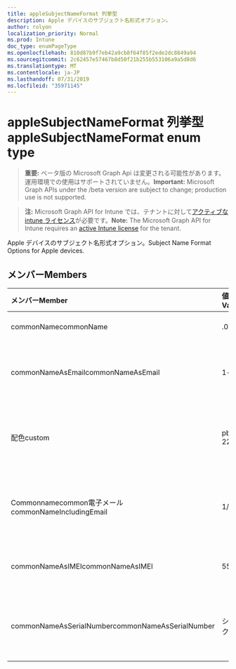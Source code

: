 ```yaml
---
title: appleSubjectNameFormat 列挙型
description: Apple デバイスのサブジェクト名形式オプション。
author: rolyon
localization_priority: Normal
ms.prod: Intune
doc_type: enumPageType
ms.openlocfilehash: 810d87b9f7eb42a9cb8f64f85f2ede2dc8849a94
ms.sourcegitcommit: 2c62457e57467b8d50f21b255b553106a9a5d8d6
ms.translationtype: MT
ms.contentlocale: ja-JP
ms.lasthandoff: 07/31/2019
ms.locfileid: "35971145"
---
```

# <a name="applesubjectnameformat-enum-type"></a><span data-ttu-id="339d6-103">appleSubjectNameFormat 列挙型</span><span class="sxs-lookup"><span data-stu-id="339d6-103">appleSubjectNameFormat enum type</span></span>

> <span data-ttu-id="339d6-104">**重要:** ベータ版の Microsoft Graph Api は変更される可能性があります。運用環境での使用はサポートされていません。</span><span class="sxs-lookup"><span data-stu-id="339d6-104">**Important:** Microsoft Graph APIs under the /beta version are subject to change; production use is not supported.</span></span>

> <span data-ttu-id="339d6-105">**注:** Microsoft Graph API for Intune では、テナントに対して[アクティブな intune ライセンス](https://go.microsoft.com/fwlink/?linkid=839381)が必要です。</span><span class="sxs-lookup"><span data-stu-id="339d6-105">**Note:** The Microsoft Graph API for Intune requires an [active Intune license](https://go.microsoft.com/fwlink/?linkid=839381) for the tenant.</span></span>

<span data-ttu-id="339d6-106">Apple デバイスのサブジェクト名形式オプション。</span><span class="sxs-lookup"><span data-stu-id="339d6-106">Subject Name Format Options for Apple devices.</span></span>

## <a name="members"></a><span data-ttu-id="339d6-107">メンバー</span><span class="sxs-lookup"><span data-stu-id="339d6-107">Members</span></span>
|<span data-ttu-id="339d6-108">メンバー</span><span class="sxs-lookup"><span data-stu-id="339d6-108">Member</span></span>|<span data-ttu-id="339d6-109">値</span><span class="sxs-lookup"><span data-stu-id="339d6-109">Value</span></span>|<span data-ttu-id="339d6-110">説明</span><span class="sxs-lookup"><span data-stu-id="339d6-110">Description</span></span>|
|:---|:---|:---|
|<span data-ttu-id="339d6-111">commonName</span><span class="sxs-lookup"><span data-stu-id="339d6-111">commonName</span></span>|<span data-ttu-id="339d6-112">.0</span><span class="sxs-lookup"><span data-stu-id="339d6-112">0</span></span>|<span data-ttu-id="339d6-113">共通名。</span><span class="sxs-lookup"><span data-stu-id="339d6-113">Common name.</span></span>|
|<span data-ttu-id="339d6-114">commonNameAsEmail</span><span class="sxs-lookup"><span data-stu-id="339d6-114">commonNameAsEmail</span></span>|<span data-ttu-id="339d6-115">1-d</span><span class="sxs-lookup"><span data-stu-id="339d6-115">1</span></span>|<span data-ttu-id="339d6-116">電子メールとしての共通名。</span><span class="sxs-lookup"><span data-stu-id="339d6-116">Common name as email.</span></span>|
|<span data-ttu-id="339d6-117">配色</span><span class="sxs-lookup"><span data-stu-id="339d6-117">custom</span></span>|<span data-ttu-id="339d6-118">pbm-2</span><span class="sxs-lookup"><span data-stu-id="339d6-118">2</span></span>|<span data-ttu-id="339d6-119">カスタムサブジェクト名の形式。</span><span class="sxs-lookup"><span data-stu-id="339d6-119">Custom subject name format.</span></span>|
|<span data-ttu-id="339d6-120">Commonnamecommon電子メール</span><span class="sxs-lookup"><span data-stu-id="339d6-120">commonNameIncludingEmail</span></span>|<span data-ttu-id="339d6-121">1/3</span><span class="sxs-lookup"><span data-stu-id="339d6-121">3</span></span>|<span data-ttu-id="339d6-122">電子メールを含む共通名。</span><span class="sxs-lookup"><span data-stu-id="339d6-122">Common Name Including Email.</span></span>|
|<span data-ttu-id="339d6-123">commonNameAsIMEI</span><span class="sxs-lookup"><span data-stu-id="339d6-123">commonNameAsIMEI</span></span>|<span data-ttu-id="339d6-124">5</span><span class="sxs-lookup"><span data-stu-id="339d6-124">5</span></span>|<span data-ttu-id="339d6-125">IMEI としての共通名。</span><span class="sxs-lookup"><span data-stu-id="339d6-125">Common Name As IMEI.</span></span>|
|<span data-ttu-id="339d6-126">commonNameAsSerialNumber</span><span class="sxs-lookup"><span data-stu-id="339d6-126">commonNameAsSerialNumber</span></span>|<span data-ttu-id="339d6-127">シックス</span><span class="sxs-lookup"><span data-stu-id="339d6-127">6</span></span>|<span data-ttu-id="339d6-128">シリアル番号としての共通名。</span><span class="sxs-lookup"><span data-stu-id="339d6-128">Common Name As Serial Number.</span></span>|






